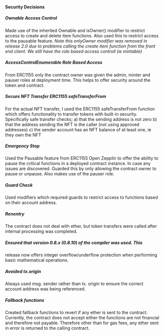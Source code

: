 #### Security Decisions 

##### Ownable Access Control
  Made use of the inherited Ownable and isOwner() modifier to restrict access to
  create and delete item functions. Also used this to restrict access to
  the pausable feature. 
   _Note this onlyOwner modifier was removed in release 2.0 due to
problems calling the create item function from the front end client.  We still have the role based access
controll (ie mintable)_

##### AccessControlEnumerable Role Based Access
  From ERC1155 only the contract owner was given the admin, minter and
  pauser roles at deployment time.  This helps to offer security around the token and
  contract.

##### Secure NFT Transfer ERC1155 safeTransferFrom
  For the actual NFT transfer, I used the ERC1155 safeTransferFrom function
  which offers functionality to transfer tokens with built-in security.
 Specifically safe transfer checks;
     a) that the sending address is not zero
     b) that the address sending the NFT is the caller (not using
        approved addresses)
     c) the sender account has an NFT balance of at least one, ie they own
        the NFT

##### Emergency Stop
  Used the Pausable feature from ERC1155 Open Zepplin to offer the ability
  to pause the critical functions in a deployed contract instance.
  In case any issues are discovered. Guarded this by only allowing the contract
  owner to pause or unpause. Also makes use of the pauser role.

##### Guard Check
  Used modifiers which required guards to restrict access to functions based on their account
  address.

##### Renentry
  The contract does not deal with ether, but token transfers were called
  after internal processing was completed.

##### Ensured that version 0.8.x (0.8.10) of the compiler was used.  This
  release now offers integer overflow/underflow protection when
  performing basic mathematical operations.

##### Avoided tx.origin
  Always used msg. sender rather than tx. origin to ensure the correct
  account address was being referenced.

##### Fallback functions
  Created fallback functions to revert if any ether is sent to the
  contract.  Currently, the contract does not accept either the
  functions are not financial and therefore not payable.  Therefore other than
  for gas fees, any ether sent in error is returned to the calling contract.

